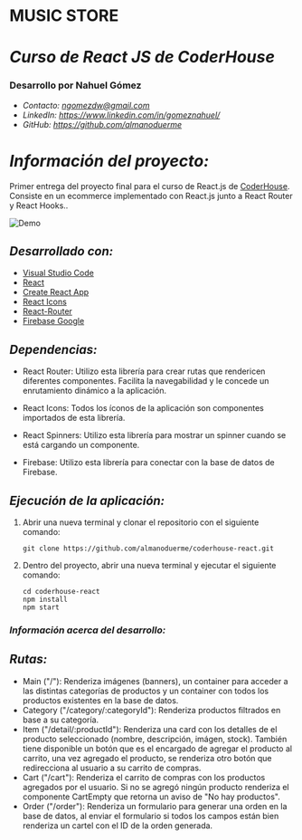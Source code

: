 # **MUSIC STORE**
# *Curso de React JS de CoderHouse*
### **Desarrollo por Nahuel Gómez**

- *Contacto: ngomezdw@gmail.com*
- *LinkedIn: https://www.linkedin.com/in/gomeznahuel/*
- *GitHub: https://github.com/almanoduerme*

# *Información del proyecto:*

Primer entrega del proyecto final para el curso de React.js de [CoderHouse](https://www.coderhouse.com).
Consiste en un ecommerce implementado con React.js junto a React Router y React Hooks..

![Demo](https://github.com/almanoduerme/coderhouse-react/blob/main/portrait.gif)

## *Desarrollado con:*

- [Visual Studio Code](https://code.visualstudio.com/)
- [React](https://reactjs.org/)
- [Create React App](https://create-react-app.dev/)
- [React Icons](https://react-icons.github.io/react-icons/)
- [React-Router](https://reactrouter.com/docs/en/v6/)
- [Firebase Google](https://firebase.google.com/?hl=es)

## *Dependencias:*

- React Router: Utilizo esta librería para crear rutas que rendericen diferentes componentes. Facilita la navegabilidad y le concede un enrutamiento dinámico a la aplicación.

- React Icons: Todos los íconos de la aplicación son componentes importados de esta librería.

- React Spinners: Utilizo esta librería para mostrar un spinner cuando se está cargando un componente.

- Firebase: Utilizo esta librería para conectar con la base de datos de Firebase.

## *Ejecución de la aplicación:*

1. Abrir una nueva terminal y clonar el repositorio con el siguiente comando:
    ```
    git clone https://github.com/almanoduerme/coderhouse-react.git
    ```

2. Dentro del proyecto, abrir una nueva terminal y ejecutar el siguiente comando:
    ```
    cd coderhouse-react
    npm install
    npm start
    ```

### *Información acerca del desarrollo:*
## *Rutas:*

- Main ("/"): Renderiza imágenes (banners), un container para acceder a las distintas categorías de productos y un container con todos los productos existentes en la base de datos.
- Category ("/category/:categoryId"): Renderiza productos filtrados en base a su categoría.
- Item ("/detail/:productId"): Renderiza una card con los detalles de el producto seleccionado (nombre, descripción, imágen, stock). También tiene disponible un botón que es el encargado de agregar el producto al carrito, una vez agregado el producto, se renderiza otro botón que redirecciona al usuario a su carrito de compras.
- Cart ("/cart"): Renderiza el carrito de compras con los productos agregados por el usuario. Si no se agregó ningún producto renderiza el componente CartEmpty que retorna un aviso de "No hay productos".
- Order ("/order"): Renderiza un formulario para generar una orden en la base de datos, al enviar el formulario si todos los campos están bien renderiza un cartel con el ID de la orden generada.